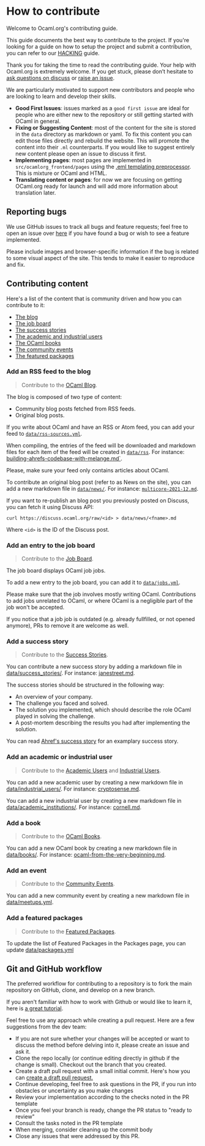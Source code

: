 # How to contribute

Welcome to Ocaml.org's contributing guide.

This guide documents the best way to contribute to the project. If you're looking for a guide on how to setup the project and submit a contribution, you can refer to our [HACKING](./HACKING.md) guide.

Thank you for taking the time to read the contributing guide. Your help with Ocaml.org is extremely welcome. If you get stuck, please don’t hesitate to [ask questions on discuss](https://discuss.ocaml.org/) or [raise an issue](https://github.com/ocaml/ocaml.org/issues/new).

We are particularly motivated to support new contributors and people who are looking to learn and develop their skills.

- **Good First Issues**: issues marked as a `good first issue` are ideal for people who are either new to the repository or still getting started with OCaml in general.
- **Fixing or Suggesting Content**: most of the content for the site is stored in the `data` directory as markdown or yaml. To fix this content you can edit those files directly and rebuild the website. This will promote the content into their `.ml` counterparts. If you would like to suggest entirely new content please open an issue to discuss it first.
- **Implementing pages**: most pages are implemented in `src/ocamlorg_frontend/pages` using the [.eml templating preprocessor](https://aantron.github.io/dream/#templates). This is mixture or OCaml and HTML.
- **Translating content or pages**: for now we are focusing on getting OCaml.org ready for launch and will add more information about translation later.

## Reporting bugs

We use GitHub issues to track all bugs and feature requests; feel free to open an issue over [here](https://github.com/ocaml/ocaml.org/issues/new) if you have found a bug or wish to see a feature implemented.

Please include images and browser-specific information if the bug is related to some visual aspect of the site. This tends to make it easier to reproduce and fix.

## Contributing content

Here's a list of the content that is community driven and how you can contribute to it:

- [The blog](#content-blog)
- [The job board](#content-job)
- [The success stories](#content-success-story)
- [The academic and industrial users](#content-user)
- [The OCaml books](#content-book)
- [The community events](#content-event)
- [The featured packages](#content-package)

### <a name="content-blog"></a> Add an RSS feed to the blog

> Contribute to the [OCaml Blog](https://ocaml.org/blog).

The blog is composed of two type of content:

- Community blog posts fetched from RSS feeds.
- Original blog posts.

If you write about OCaml and have an RSS or Atom feed, you can add your feed to [`data/rss-sources.yml`](data/rss-sources.yml).

When compiling, the entries of the feed will be downloaded and markdown files for each item of the feed will be created in [`data/rss`](data/rss/). For instance: [building-ahrefs-codebase-with-melange.md`](data/rss/ahrefs/building-ahrefs-codebase-with-melange.md).

Please, make sure your feed only contains articles about OCaml.

To contribute an original blog post (refer to as News on the site), you can add a new markdown file in [`data/news/`](/data/news/). For instance: [`multicore-2021-12.md`](data/news/multicore/multicore-2021-12.md).

If you want to re-publish an blog post you previously posted on Discuss, you can fetch it using Discuss API:

```
curl https://discuss.ocaml.org/raw/<id> > data/news/<fname>.md
```

Where `<id>` is the ID of the Discuss post.

### <a name="content-job"></a> Add an entry to the job board

> Contribute to the [Job Board](https://ocaml.org/jobs).

The job board displays OCaml job jobs.

To add a new entry to the job board, you can add it to [`data/jobs.yml`](data/jobs.yml).

Please make sure that the job involves mostly writing OCaml. Contributions to add jobs unrelated to OCaml, or where OCaml is a negligible part of the job won't be accepted.

If you notice that a job job is outdated (e.g. already fullfilled, or not opened anymore), PRs to remove it are welcome as well.

### <a name="content-success-story"></a> Add a success story

> Contribute to the [Success Stories](https://ocaml.org/success-stories).

You can contribute a new success story by adding a markdown file in [data/success_stories/](data/success_stories/). For instance: [janestreet.md](data/success_stories/en/janestreet.md).

The success stories should be structured in the following way:

- An overview of your company.
- The challenge you faced and solved.
- The solution you implemented, which should describe the role OCaml played in solving the challenge.
- A post-mortem describing the results you had after implementing the solution.

You can read [Ahref's success story](https://ocaml.org/success-stories/peta-byte-scale-web-crawler) for an examplary success story.

### <a name="content-user"></a> Add an academic or industrial user

> Contribute to the [Academic Users](https://ocaml.org/academic-users) and [Industrial Users](https://ocaml.org/industrial-users).

You can add a new academic user by creating a new markdown file in [data/industrial_users/](data/industrial_users/). For instance: [cryptosense.md](data/industrial_users/en/cryptosense.md).

You can add a new industrial user by creating a new markdown file in [data/academic_institutions/](data/academic_institutions). For instance: [cornell.md](data/academic_institutions/en/cornell.md).

### <a name="content-book"></a> Add a book

> Contribute to the [OCaml Books](https://ocaml.org/books).

You can add a new OCaml book by creating a new markdown file in [data/books/](data/books/). For instance: [ocaml-from-the-very-beginning.md](data/industrial_users/en/ocaml-from-the-very-beginning.md).

### <a name="content-event"></a> Add an event

> Contribute to the [Community Events](https://ocaml.org/community).

You can add a new community event by creating a new markdown file in [data/meetups.yml](data/meetups.yml).

### <a name="content-package"></a> Add a featured packages

> Contribute to the [Featured Packages](https://ocaml.org/packages).

To update the list of Featured Packages in the Packages page, you can update [data/packages.yml](data/packages.yml)

## Git and GitHub workflow

The preferred workflow for contributing to a repository is to fork the main repository on GitHub, clone, and develop on a new branch.

If you aren't familiar with how to work with Github or would like to learn it, here is [a great tutorial](https://app.egghead.io/playlists/how-to-contribute-to-an-open-source-project-on-github).

Feel free to use any approach while creating a pull request. Here are a few suggestions from the dev team:

- If you are not sure whether your changes will be accepted or want to discuss the method before delving into it, please create an issue and ask it.
- Clone the repo locally (or continue editing directly in github if the change is small). Checkout
  out the branch that you created.
- Create a draft pull request with a small initial commit. Here's how you can [create a draft pull request.](https://github.blog/2019-02-14-introducing-draft-pull-requests/)
- Continue developing, feel free to ask questions in the PR, if you run into obstacles or uncertainty as you make changes
- Review your implementation according to the checks noted in the PR template
- Once you feel your branch is ready, change the PR status to "ready to review"
- Consult the tasks noted in the PR template
- When merging, consider cleaning up the commit body
- Close any issues that were addressed by this PR.

